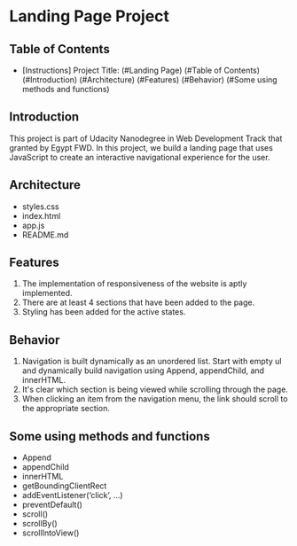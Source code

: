 # Landing Page Project

## Table of Contents

* [Instructions]
Project Title: (#Landing Page)
(#Table of Contents)
(#Introduction)
(#Architecture)
(#Features)
(#Behavior)
(#Some using methods and functions)

## Introduction
This project is part of Udacity Nanodegree in Web Development Track that granted by Egypt FWD.
In this project, we build a landing page that uses JavaScript to create an interactive navigational experience for the user.

## Architecture
- styles.css    
- index.html
- app.js
- README.md

## Features
1. The implementation of responsiveness of the website is aptly implemented.
2. There are at least 4 sections that have been added to the page.
3. Styling has been added for the active states.

## Behavior
1. Navigation is built dynamically as an unordered list. Start with empty ul and dynamically build navigation using Append, appendChild, and innerHTML.
2. It's clear which section is being viewed while scrolling through the page.
3. When clicking an item from the navigation menu, the link should scroll to the appropriate section.

## Some using methods and functions
- Append
- appendChild
- innerHTML
- getBoundingClientRect
- addEventListener(‘click’, ...)
- preventDefault()
- scroll()
- scrollBy()
- scrollIntoView()